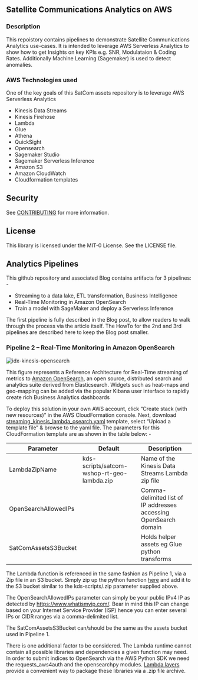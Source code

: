## Satellite Communications Analytics on AWS

### Description
This repoistory contains pipelines to demonstrate Satellite Communications Analytics use-cases.
It is intended to leverage AWS Serverless Analytics to show how to get Insights on key KPIs
e.g. SNR, Modulataion & Coding Rates. Additionally Machine Learning (Sagemaker) is 
used to detect anomalies.

### AWS Technologies used

One of the key goals of this SatCom assets repository is to leverage AWS Serverless Analytics

* Kinesis Data Streams 
* Kinesis Firehose
* Lambda
* Glue
* Athena
* QuickSight
* Opensearch
* Sagemaker Studio
* Sagemaker Serverless Inference
* Amazon S3
* Amazon CloudWatch
* Cloudformation templates

## Security

See [CONTRIBUTING](CONTRIBUTING.md#security-issue-notifications) for more information.

## License

This library is licensed under the MIT-0 License. See the LICENSE file.

## Analytics Pipelines

This github repository and associated Blog contains artifacts for 3 pipelines: -
* Streaming to a data lake, ETL transformation, Business Intelligence
* Real-Time Monitoring in Amazon OpenSearch
* Train a model with SageMaker and deploy a Serverless Inference

The first pipeline is fully described in the Blog post, to allow readers to walk through
the process via the article itself. The HowTo for the 2nd and 3rd pipelines are described here 
to keep the Blog post smaller. 

### Pipeline 2 – Real-Time Monitoring in Amazon OpenSearch

![idx-kinesis-opensearch](https://user-images.githubusercontent.com/122999933/220422882-4d2cbd49-3458-44e2-b817-aa1ad5ae8609.png)

This figure represents a Reference Architecture for Real-Time streaming of metrics to [Amazon OpenSearch](https://aws.amazon.com/opensearch-service/), an open source, distributed search and analytics suite derived from Elasticsearch. Widgets such as heat-maps and geo-mapping can be added via the popular Kibana user interface to rapidly create rich Business Analytics dashboards

To deploy this solution in your own AWS account, click “Create stack (with new resources)” in the AWS CloudFormation console. Next, download  [streaming_kinesis_lambda_osearch.yaml](./streaming_kinesis_lambda_osearch.yaml) template, select “Upload a template file” & browse to the yaml file. 
The parameters for this CloudFormation template are as shown in the table below: -

| Parameter      | Default     | Description |
| -------------- | ----------- | ----------- |
| LambdaZipName  | kds-scripts/satcom-wshop-rt-geo-lambda.zip | Name of the Kinesis Data Streams Lambda zip file |
| OpenSearchAllowedIPs |         | Comma-delimited list of IP addresses accessing OpenSearch domain |
| SatComAssetsS3Bucket |         | Holds helper assets eg Glue python transforms |

The Lambda function is referenced in the same fashion as Pipeline 1, via a Zip file in an S3 bucket. Simply zip up the python function [here](./kds-scripts/lambda_function.py) and add it to the S3 bucket similar to the kds-scripts/<name-of-file>.zip parameter supplied above.

The OpenSearchAllowedIPs parameter can simply be your public IPv4 IP as detected by https://www.whatismyip.com/. Bear in mind this IP can change based on your Internet Service Provider (ISP) hence you can enter several IPs or CIDR ranges via a comma-delimited list. 

The SatComAssetsS3Bucket can/should be the same as the assets bucket used in Pipeline 1. 
  
There is one additional factor to be considered. The Lambda runtime cannot contain all possible libraries and dependencies a given function may need. In order to submit indices to OpenSearch via the AWS Python SDK we need the requests_aws4auth and the opensearchpy modules. [Lambda layers](https://docs.aws.amazon.com/lambda/latest/dg/configuration-layers.html) provide a convenient way to package these libraries via a .zip file archive. 
  


  
